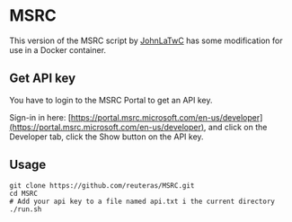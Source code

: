 # MSRC

This version of the MSRC script by [JohnLaTwC](https://github.com/JohnLaTwC/MSRC) has some modification for use in a Docker container.

## Get API key

You have to login to the MSRC Portal to get an API key.

Sign-in in here: [https://portal.msrc.microsoft.com/en-us/developer](https://portal.msrc.microsoft.com/en-us/developer), and click on the Developer tab, click the Show button on the API key.

## Usage

    git clone https://github.com/reuteras/MSRC.git
    cd MSRC
    # Add your api key to a file named api.txt i the current directory
    ./run.sh

